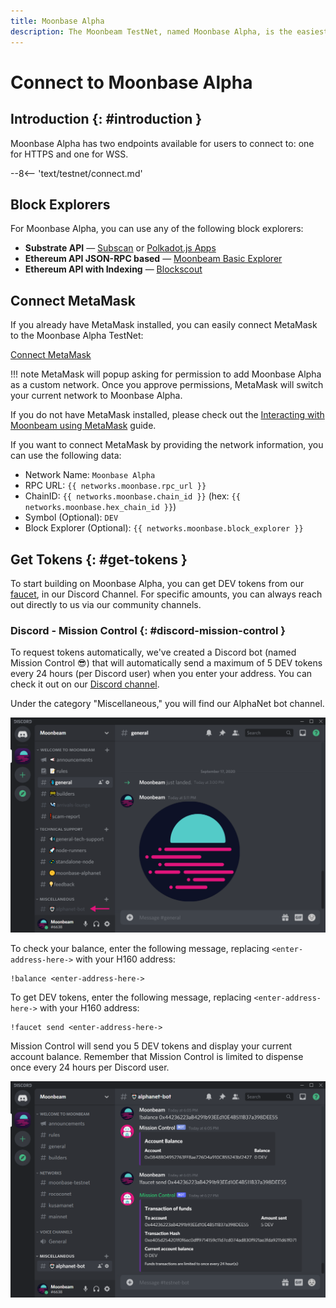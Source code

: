 ```yaml
---
title: Moonbase Alpha
description: The Moonbeam TestNet, named Moonbase Alpha, is the easiest way to get started with a Polkadot environment. Follow this tutorial to connect to the TestNet.
---
```


# Connect to Moonbase Alpha

## Introduction {: #introduction } 

Moonbase Alpha has two endpoints available for users to connect to: one for HTTPS and one for WSS.

--8<-- 'text/testnet/connect.md'

## Block Explorers

For Moonbase Alpha, you can use any of the following block explorers:

 - **Substrate API** — [Subscan](https://moonbase.subscan.io/) or [Polkadot.js Apps](https://polkadot.js.org/apps/?rpc=wss%3A%2F%2Fwss.testnet.moonbeam.network#/explorer)
 - **Ethereum API JSON-RPC based** — [Moonbeam Basic Explorer](https://moonbeam-explorer.netlify.app/?network=MoonbaseAlpha)
 - **Ethereum API with Indexing** — [Blockscout](https://moonbase-blockscout.testnet.moonbeam.network/)

## Connect MetaMask

If you already have MetaMask installed, you can easily connect MetaMask to the Moonbase Alpha TestNet:

<div class="button-wrapper">
    <a href="#" class="md-button connectMetaMask" value="moonbase">Connect MetaMask</a>
</div>

!!! note
    MetaMask will popup asking for permission to add Moonbase Alpha as a custom network. Once you approve permissions, MetaMask will switch your current network to Moonbase Alpha.

If you do not have MetaMask installed, please check out the [Interacting with Moonbeam using MetaMask](/tokens/connect/metamask/) guide.

If you want to connect MetaMask by providing the network information, you can use the following data:

 - Network Name: `Moonbase Alpha`
 - RPC URL: `{{ networks.moonbase.rpc_url }}`
 - ChainID: `{{ networks.moonbase.chain_id }}` (hex: `{{ networks.moonbase.hex_chain_id }}`)
 - Symbol (Optional): `DEV`
 - Block Explorer (Optional): `{{ networks.moonbase.block_explorer }}`

## Get Tokens {: #get-tokens } 

To start building on Moonbase Alpha, you can get DEV tokens from our [faucet](https://discord.gg/PfpUATX), in our Discord Channel. For specific amounts, you can always reach out directly to us via our community channels.

### Discord - Mission Control {: #discord-mission-control } 

To request tokens automatically, we've created a Discord bot (named Mission Control :sunglasses:) that will automatically send a maximum of 5 DEV tokens every 24 hours (per Discord user) when you enter your address. You can check it out on our [Discord channel](https://discord.gg/PfpUATX).
 
Under the category "Miscellaneous," you will find our AlphaNet bot channel. 

![Discord1](/images/builders/get-started/moonbase/discord-1.png)

To check your balance, enter the following message, replacing `<enter-address-here->` with your H160 address:

```
!balance <enter-address-here->
```

To get DEV tokens, enter the following message, replacing `<enter-address-here->` with your H160 address:
 
```
!faucet send <enter-address-here->
```

Mission Control will send you 5 DEV tokens and display your current account balance. Remember that Mission Control is limited to dispense once every 24 hours per Discord user.

![Discord2](/images/builders/get-started/moonbase/discord-2.png)

